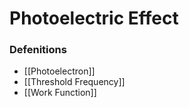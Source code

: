 # Photoelectric Effect

### Defenitions
- [[Photoelectron]]
- [[Threshold Frequency]]
- [[Work Function]]